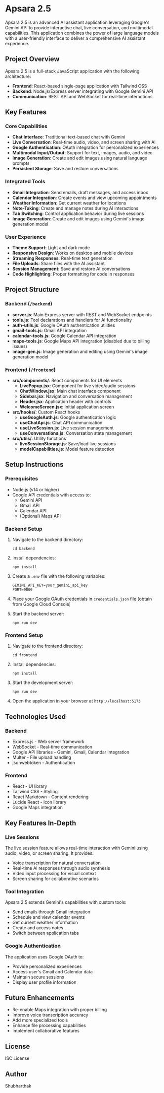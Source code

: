 # Apsara 2.5

Apsara 2.5 is an advanced AI assistant application leveraging Google's Gemini API to provide interactive chat, live conversation, and multimodal capabilities. This application combines the power of large language models with a user-friendly interface to deliver a comprehensive AI assistant experience.

## Project Overview

Apsara 2.5 is a full-stack JavaScript application with the following architecture:
- **Frontend**: React-based single-page application with Tailwind CSS
- **Backend**: Node.js/Express server integrating with Google Gemini API
- **Communication**: REST API and WebSocket for real-time interactions

## Key Features

### Core Capabilities
- **Chat Interface**: Traditional text-based chat with Gemini
- **Live Conversation**: Real-time audio, video, and screen sharing with AI
- **Google Authentication**: OAuth integration for personalized experiences
- **Multimodal Input/Output**: Support for text, images, audio, and video
- **Image Generation**: Create and edit images using natural language prompts
- **Persistent Storage**: Save and restore conversations

### Integrated Tools
- **Gmail Integration**: Send emails, draft messages, and access inbox
- **Calendar Integration**: Create events and view upcoming appointments
- **Weather Information**: Get current weather for locations
- **Note-Taking**: Create and manage notes during AI interactions
- **Tab Switching**: Control application behavior during live sessions
- **Image Generation**: Create and edit images using Gemini's image generation model

### User Experience
- **Theme Support**: Light and dark mode
- **Responsive Design**: Works on desktop and mobile devices
- **Streaming Responses**: Real-time text generation
- **File Uploads**: Share files with the AI assistant
- **Session Management**: Save and restore AI conversations
- **Code Highlighting**: Proper formatting for code in responses

## Project Structure

### Backend (`/backend`)
- **server.js**: Main Express server with REST and WebSocket endpoints
- **tools.js**: Tool declarations and handlers for AI functionality
- **auth-utils.js**: Google OAuth authentication utilities
- **gmail-tools.js**: Gmail API integration
- **calendar-tools.js**: Google Calendar API integration
- **maps-tools.js**: Google Maps API integration (disabled due to billing issues)
- **image-gen.js**: Image generation and editing using Gemini's image generation model

### Frontend (`/frontend`)
- **src/components/**: React components for UI elements
  - **LivePopup.jsx**: Component for live video/audio sessions
  - **ChatWindow.jsx**: Main chat interface component
  - **Sidebar.jsx**: Navigation and conversation management
  - **Header.jsx**: Application header with controls
  - **WelcomeScreen.jsx**: Initial application screen
- **src/hooks/**: Custom React hooks
  - **useGoogleAuth.js**: Google authentication logic
  - **useChatApi.js**: Chat API communication
  - **useLiveSession.js**: Live session management
  - **useConversations.js**: Conversation state management
- **src/utils/**: Utility functions
  - **liveSessionStorage.js**: Save/load live sessions
  - **modelCapabilities.js**: Model feature detection

## Setup Instructions

### Prerequisites
- Node.js (v14 or higher)
- Google API credentials with access to:
  - Gemini API
  - Gmail API
  - Calendar API
  - (Optional) Maps API

### Backend Setup
1. Navigate to the backend directory:
   ```
   cd backend
   ```

2. Install dependencies:
   ```
   npm install
   ```

3. Create a `.env` file with the following variables:
   ```
   GEMINI_API_KEY=your_gemini_api_key
   PORT=9000
   ```

4. Place your Google OAuth credentials in `credentials.json` file (obtain from Google Cloud Console)

5. Start the backend server:
   ```
   npm run dev
   ```

### Frontend Setup
1. Navigate to the frontend directory:
   ```
   cd frontend
   ```

2. Install dependencies:
   ```
   npm install
   ```

3. Start the development server:
   ```
   npm run dev
   ```

4. Open the application in your browser at `http://localhost:5173`

## Technologies Used

### Backend
- Express.js - Web server framework
- WebSocket - Real-time communication
- Google API libraries - Gemini, Gmail, Calendar integration
- Multer - File upload handling
- jsonwebtoken - Authentication

### Frontend
- React - UI library
- Tailwind CSS - Styling
- React Markdown - Content rendering
- Lucide React - Icon library
- Google Maps integration

## Key Features In-Depth

### Live Sessions
The live session feature allows real-time interaction with Gemini using audio, video, or screen sharing. It provides:
- Voice transcription for natural conversation
- Real-time AI responses through audio synthesis
- Video input processing for visual context
- Screen sharing for collaborative scenarios

### Tool Integration
Apsara 2.5 extends Gemini's capabilities with custom tools:
- Send emails through Gmail integration
- Schedule and view calendar events
- Get current weather information
- Create and access notes
- Switch between application tabs

### Google Authentication
The application uses Google OAuth to:
- Provide personalized experiences
- Access user's Gmail and Calendar data
- Maintain secure sessions
- Display user profile information

## Future Enhancements
- Re-enable Maps integration with proper billing
- Improve voice transcription accuracy
- Add more specialized tools
- Enhance file processing capabilities
- Implement collaborative features

## License
ISC License

## Author
Shubharthak
